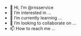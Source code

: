- 👋 Hi, I’m @rnsservice
- 👀 I’m interested in ...
- 🌱 I’m currently learning ...
- 💞️ I’m looking to collaborate on ...
- 📫 How to reach me ...

<!---
rnsservice/rnsservice is a ✨ special ✨ repository because its `README.md` (this file) appears on your GitHub profile.
You can click the Preview link to take a look at your changes.
--->
